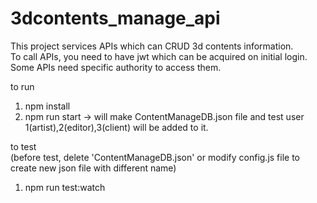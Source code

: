 # 3dcontents_manage_api

This project services APIs which can CRUD 3d contents information.<br/>
To call APIs, you need to have jwt which can be acquired on initial login.<br/>
Some APIs need specific authority to access them.<br/>

to run
1. npm install
2. npm run start
-> will make ContentManageDB.json file and test user 1(artist),2(editor),3(client) will be added to it.


to test<br/>(before test, delete 'ContentManageDB.json' or modify config.js file to create new json file with different name)
1. npm run test:watch
